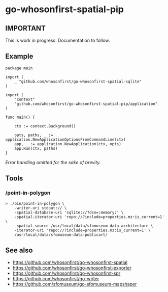 # go-whosonfirst-spatial-pip

## IMPORTANT

This is work in progress. Documentation to follow.

## Example

```
package main

import (
	_ "github.com/whosonfirst/go-whosonfirst-spatial-sqlite"
)

import (
	"context"
	"github.com/whosonfirst/go-whosonfirst-spatial-pip/application"
)

func main() {

	ctx := context.Background()

	opts, paths, _ := application.NewApplicationOptionsFromCommandLine(ctx)
	app, _ := application.NewApplication(ctx, opts)
	app.Run(ctx, paths)
}
```

_Error handling omitted for the sake of brevity._

## Tools

### /point-in-polygon

```
> ./bin/point-in-polygon \
	-writer-uri stdout:// \
	-spatial-database-uri 'sqlite://?dsn=:memory:' \
	-spatial-iterator-uri 'repo://?include=properties.mz:is_current=1' \
	-spatial-source /usr/local/data/sfomuseum-data-architecture \
	-iterator-uri 'repo://?include=properties.mz:is_current=1' \
	/usr/local/data/sfomuseum-data-publicart/
```

## See also

* https://github.com/whosonfirst/go-whosonfirst-spatial
* https://github.com/whosonfirst/go-whosonfirst-exporter
* https://github.com/whosonfirst/go-whosonfirst-spr
* https://github.com/whosonfirst/go-writer
* https://github.com/sfomuseum/go-sfomuseum-mapshaper
